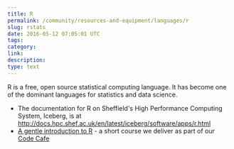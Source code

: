 ```yaml
---
title: R
permalink: /community/resources-and-equipment/languages/r 
slug: rstats 
date: 2016-05-12 07:05:01 UTC 
tags: 
category:
link: 
description: 
type: text
---
```


R is a free, open source statistical computing language. It has become
one of the dominant languages for statistics and data science.

-   The documentation for R on Sheffield's High Performance Computing
    System, Iceberg, is at
    <http://docs.hpc.shef.ac.uk/en/latest/iceberg/software/apps/r.html>
-   [A gentle introduction to R](https://github.com/RSE-Sheffield/Code_cafe/tree/master/First_steps_with_R) -
    a short course we deliver as part of our [Code Cafe](http://www.walkingrandomly.com/?p=5981)

